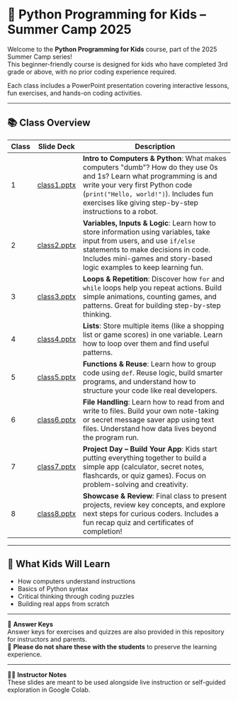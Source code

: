 # 🐍 Python Programming for Kids – Summer Camp 2025

Welcome to the **Python Programming for Kids** course, part of the 2025 Summer Camp series!  
This beginner-friendly course is designed for kids who have completed 3rd grade or above, with no prior coding experience required.

Each class includes a PowerPoint presentation covering interactive lessons, fun exercises, and hands-on coding activities.

---

## 📚 Class Overview

| Class | Slide Deck | Description |
|-------|------------|-------------|
| 1 | [class1.pptx](./class1.pptx) | **Intro to Computers & Python**: What makes computers "dumb"? How do they use 0s and 1s? Learn what programming is and write your very first Python code (`print("Hello, world!")`). Includes fun exercises like giving step-by-step instructions to a robot. |
| 2 | [class2.pptx](./class2.pptx) | **Variables, Inputs & Logic**: Learn how to store information using variables, take input from users, and use `if/else` statements to make decisions in code. Includes mini-games and story-based logic examples to keep learning fun. |
| 3 | [class3.pptx](./class3.pptx) | **Loops & Repetition**: Discover how `for` and `while` loops help you repeat actions. Build simple animations, counting games, and patterns. Great for building step-by-step thinking. |
| 4 | [class4.pptx](./class4.pptx) | **Lists**: Store multiple items (like a shopping list or game scores) in one variable. Learn how to loop over them and find useful patterns. |
| 5 | [class5.pptx](./class5.pptx) | **Functions & Reuse**: Learn how to group code using `def`. Reuse logic, build smarter programs, and understand how to structure your code like real developers. |
| 6 | [class6.pptx](./class6.pptx) | **File Handling**: Learn how to read from and write to files. Build your own note-taking or secret message saver app using text files. Understand how data lives beyond the program run. |
| 7 | [class7.pptx](./class7.pptx) | **Project Day – Build Your App**: Kids start putting everything together to build a simple app (calculator, secret notes, flashcards, or quiz games). Focus on problem-solving and creativity. |
| 8 | [class8.pptx](./class8.pptx) | **Showcase & Review**: Final class to present projects, review key concepts, and explore next steps for curious coders. Includes a fun recap quiz and certificates of completion! |

---

## 🧠 What Kids Will Learn

- How computers understand instructions
- Basics of Python syntax
- Critical thinking through coding puzzles
- Building real apps from scratch

---

📂 **Answer Keys**  
Answer keys for exercises and quizzes are also provided in this repository for instructors and parents.  
🚫 **Please do not share these with the students** to preserve the learning experience.

---

👩‍🏫 **Instructor Notes**  
These slides are meant to be used alongside live instruction or self-guided exploration in Google Colab.
